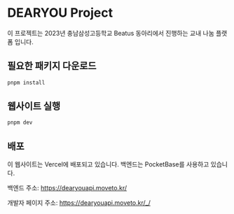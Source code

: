 # DEARYOU Project 

이 프로젝트는 2023년 충남삼성고등학교 Beatus 동아리에서 진행하는 교내 나눔 플랫폼 입니다.

## 필요한 패키지 다운로드

```bash
pnpm install
```

## 웹사이트 실행
```bash
pnpm dev
```

## 배포
이 웹사이트는 Vercel에 배포되고 있습니다.
백엔드는 PocketBase를 사용하고 있습니다.

백엔드 주소: https://dearyouapi.moveto.kr/

개발자 페이지 주소: https://dearyouapi.moveto.kr/_/

